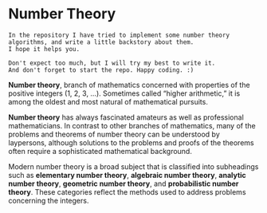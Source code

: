 # Number Theory

```
In the repository I have tried to implement some number theory algorithms, and write a little backstory about them.
I hope it helps you.

Don't expect too much, but I will try my best to write it.
And don't forget to start the repo. Happy coding. :)
```

**Number theory**, branch of mathematics concerned with properties of the positive integers (1, 2, 3, …). Sometimes called “higher arithmetic,” it is among the oldest and most natural of mathematical pursuits.

**Number theory** has always fascinated amateurs as well as professional mathematicians. In contrast to other branches of mathematics, many of the problems and theorems of number theory can be understood by laypersons, although solutions to the problems and proofs of the theorems often require a sophisticated mathematical background.

Modern number theory is a broad subject that is classified into subheadings such as **elementary number theory**, **algebraic number theory**, **analytic number theory**, **geometric number theory**, and **probabilistic number theory**. These categories reflect the methods used to address problems concerning the integers.

